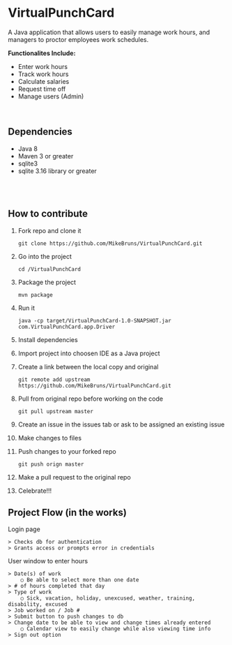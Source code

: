 # VirtualPunchCard

A Java application that allows users to easily manage work hours,
and managers to proctor employees work schedules.

<b>Functionalites Include:</b>
<ul>
<li>Enter work hours</li>
<li>Track work hours</li> 
<li>Calculate salaries</li>
<li>Request time off</li>
<li>Manage users (Admin)</li>
</ul>
<br/>

<h2>Dependencies</h2>
<ul>
<li>Java 8</li>
<li>Maven 3 or greater</li>
<li>sqlite3</li>
<li>sqlite 3.16 library or greater</li>
</ul>
<br/><br/>



<h2>How to contribute</h2>

1. Fork repo and clone it

	`git clone https://github.com/MikeBruns/VirtualPunchCard.git`

2. Go into the project
	
	`cd /VirtualPunchCard`

3. Package the project
	
	`mvn package`

4. Run it

	`java -cp target/VirtualPunchCard-1.0-SNAPSHOT.jar com.VirtualPunchCard.app.Driver`

5. Install dependencies

6. Import project into choosen IDE as a Java project

7. Create a link between the local copy and original

	`git remote add upstream https://github.com/MikeBruns/VirtualPunchCard.git`

8. Pull from original repo before working on the code

	`git pull upstream master`

9. Create an issue in the issues tab or ask to be assigned an existing issue
10. Make changes to files
11. Push changes to your forked repo

	`git push orign master`

12. Make a pull request to the original repo
13. Celebrate!!!



<h2>Project Flow (in the works)</h2>
Login page
	
	> Checks db for authentication
	> Grants access or prompts error in credentials
	
User window to enter hours

	> Date(s) of work 
		○ Be able to select more than one date
	> # of hours completed that day
	> Type of work 
		○ Sick, vacation, holiday, unexcused, weather, training, disability, excused
	> Job worked on / Job #
	> Submit button to push changes to db
	> Change date to be able to view and change times already entered
		○ Calendar view to easily change while also viewing time info
	> Sign out option
